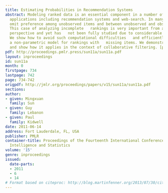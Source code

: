 ```yaml
---
title: Estimating Probabilities in Recommendation Systems
abstract: Modeling ranked data is an essential component in a number of important
  applications including recommendation systems and web-search. In many cases, judges
  omit preference among unobserved items and between unobserved and observed items.
  This case of analyzing incomplete   rankings is very important from a practical
  perspective and yet has   not been fully studied due to considerable computational   difficulties.
  We show how to avoid such computational difficulties   and efficiently construct
  a non-parametric model for rankings with   missing items. We demonstrate our approach
  and show how it applies in the context of collaborative filtering. [pdf]
pdf: http://proceedings.pmlr.press/sun11a/sun11a.pdf
layout: inproceedings
id: sun11a
month: 0
firstpage: 734
lastpage: 742
page: 734-742
origpdf: http://jmlr.org/proceedings/papers/v15/sun11a/sun11a.pdf
sections: 
author:
- given: Mingxuan
  family: Sun
- given: Guy
  family: Lebanon
- given: Paul
  family: Kidwell
date: 2011-06-14
address: Fort Lauderdale, FL, USA
publisher: PMLR
container-title: Proceedings of the Fourteenth International Conference on Artificial
  Intelligence and Statistics
volume: '15'
genre: inproceedings
issued:
  date-parts:
  - 2011
  - 6
  - 14
# Format based on citeproc: http://blog.martinfenner.org/2013/07/30/citeproc-yaml-for-bibliographies/
---
```

